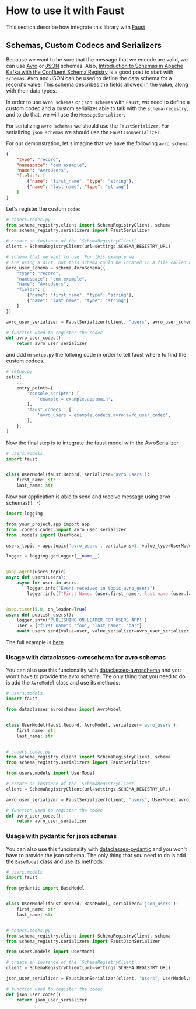 # How to use it with Faust

This section describe how integrate this library with [Faust](https://faust.readthedocs.io/en/latest/)

## Schemas, Custom Codecs and Serializers

Because we want to be sure that the message that we encode are valid, we can use [Avro](https://docs.oracle.com/database/nosql-12.1.3.1/GettingStartedGuide/avroschemas.html) or [JSON](https://json-schema.org/) schemas. Also, [Introduction to Schemas in Apache Kafka with the Confluent Schema Registry](https://medium.com/@stephane.maarek/introduction-to-schemas-in-apache-kafka-with-the-confluent-schema-registry-3bf55e401321) is a good post to start with `schemas`.
Avro and JSON can be used to define the data schema for a record's value. This schema describes the fields allowed in the value, along with their data types.

In order to use `avro schemas` or `json schemas` with `Faust`, we need to define a custom codec and a custom serializer able to talk with the `schema-registry`, and to do that, we will use the `MessageSerializer`.

For serializing `avro schemas` we should use the `FaustSerializer`. For serializing `json schemas` we should use the `FaustJsonSerializer`.

For our demonstration, let's imagine that we have the following `avro schema`:

```json
{
    "type": "record",
    "namespace": "com.example",
    "name": "AvroUsers",
    "fields": [
        {"name": "first_name", "type": "string"},
        {"name": "last_name", "type": "string"}
    ]
}
```

Let's register the custom `codec`

```python
# codecs.codec.py
from schema_registry.client import SchemaRegistryClient, schema
from schema_registry.serializers import FaustSerializer

# create an instance of the `SchemaRegistryClient`
client = SchemaRegistryClient(url=settings.SCHEMA_REGISTRY_URL)

# schema that we want to use. For this example we
# are using a dict, but this schema could be located in a file called avro_user_schema.avsc
avro_user_schema = schema.AvroSchema({
    "type": "record",
    "namespace": "com.example",
    "name": "AvroUsers",
    "fields": [
        {"name": "first_name", "type": "string"},
        {"name": "last_name", "type": "string"}
    ]
})

avro_user_serializer = FaustSerializer(client, "users", avro_user_schema)

# function used to register the codec
def avro_user_codec():
    return avro_user_serializer
```

and ddd in `setup.py` the folloing code in order to tell faust where to find the custom codecs.

```python
# setup.py
setup(
    ...
    entry_points={
        'console_scripts': [
            'example = example.app:main',
        ],
        'faust.codecs': [
            'avro_users = example.codecs.avro:avro_user_codec',
        ],
    },
)
```

Now the final step is to integrate the faust model with the AvroSerializer.

```python
# users.models
import faust


class UserModel(faust.Record, serializer='avro_users'):
    first_name: str
    last_name: str
```

Now our application is able to send and receive message using arvo schemas!!!! :-)

```python
import logging

from your_project.app import app
from .codecs.codec import avro_user_serializer
from .models import UserModel

users_topic = app.topic('avro_users', partitions=1, value_type=UserModel)

logger = logging.getLogger(__name__)


@app.agent(users_topic)
async def users(users):
    async for user in users:
        logger.info("Event received in topic avro_users")
        logger.info(f"First Name: {user.first_name}, last name {user.last_name}")


@app.timer(5.0, on_leader=True)
async def publish_users():
    logger.info('PUBLISHING ON LEADER FOR USERS APP!')
    user = {"first_name": "foo", "last_name": "bar"}
    await users.send(value=user, value_serializer=avro_user_serializer)
```

The full example is [here](https://github.com/marcosschroh/faust-docker-compose-example/blob/master/faust-project/example/codecs/avro.py)

### Usage with dataclasses-avroschema for avro schemas

You can also use this funcionality with [dataclasses-avroschema](https://github.com/marcosschroh/dataclasses-avroschema) and you won't have to provide the avro schema.
The only thing that you need to do is add the `AvroModel` class and use its methods:

```python
# users.models
import faust

from dataclasses_avroschema import AvroModel


class UserModel(faust.Record, AvroModel, serializer='avro_users'):
    first_name: str
    last_name: str


# codecs.codec.py
from schema_registry.client import SchemaRegistryClient, schema
from schema_registry.serializers import FaustSerializer

from users.models import UserModel

# create an instance of the `SchemaRegistryClient`
client = SchemaRegistryClient(url=settings.SCHEMA_REGISTRY_URL)

avro_user_serializer = FaustSerializer(client, "users", UserModel.avro_schema())  # usign the method avro_schema to get the avro schema representation

# function used to register the codec
def avro_user_codec():
    return avro_user_serializer
```

### Usage with pydantic for json schemas
You can also use this funcionality with [dataclasses-pydantic](https://github.com/samuelcolvin/pydantic) and you won't have to provide the json schema.
The only thing that you need to do is add the `BaseModel` class and use its methods:

```python
# users.models
import faust

from pydantic import BaseModel


class UserModel(faust.Record, BaseModel, serializer='json_users'):
    first_name: str
    last_name: str


# codecs.codec.py
from schema_registry.client import SchemaRegistryClient, schema
from schema_registry.serializers import FaustJsonSerializer

from users.models import UserModel

# create an instance of the `SchemaRegistryClient`
client = SchemaRegistryClient(url=settings.SCHEMA_REGISTRY_URL)

json_user_serializer = FaustJsonSerializer(client, "users", UserModel.schema_json())  # usign the method schema_json to get the json schema representation

# function used to register the codec
def json_user_codec():
    return json_user_serializer
```
